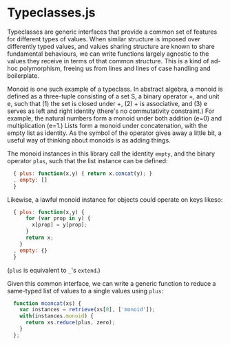 Typeclasses.js
==============

Typeclasses are generic interfaces that provide a common set of features for
different types of values. When similar structure is imposed over differently
typed values, and values sharing structure are known to share fundamental
behaviours, we can write functions largely agnostic to the values they receive
in terms of that common structure. This is a kind of ad-hoc polymorphism,
freeing us from lines and lines of case handling and boilerplate.

Monoid is one such example of a typeclass. In abstract algebra, a monoid is
defined as a three-tuple consisting of a set S, a binary operator +, and unit
e, such that (1) the set is closed under +, (2) + is associative, and (3)
e serves as left and right identity (there's no commutativity constraint.) For
example, the natural numbers form a monoid under both addition (e=0) and
multiplication (e=1.) Lists form a monoid under concatenation, with the empty
list as identity. As the symbol of the operator gives away a little bit,
a useful way of thinking about monoids is as adding things.

The monoid instances in this library call the identity `empty`, and the binary
operator `plus`, such that the list instance can be defined:

```javascript
  { plus: function(x,y) { return x.concat(y); }
  , empty: []
  }
```

Likewise, a lawful monoid instance for objects could operate on keys likeso:

```javascript
  { plus: function(x,y) { 
      for (var prop in y) {
        x[prop] = y[prop];
      }
      return x;
    } 
  , empty: {}
  }
```

(`plus` is equivalent to `_`'s `extend`.)

Given this common interface, we can write a generic function to reduce
a same-typed list of values to a single values using `plus`:

```javascript
  function mconcat(xs) {
    var instances = retrieve(xs[0], ['monoid']);
    with(instances.monoid) {
      return xs.reduce(plus, zero);
    }
  };
```

<!-- vim:set ft=markdown: -->
